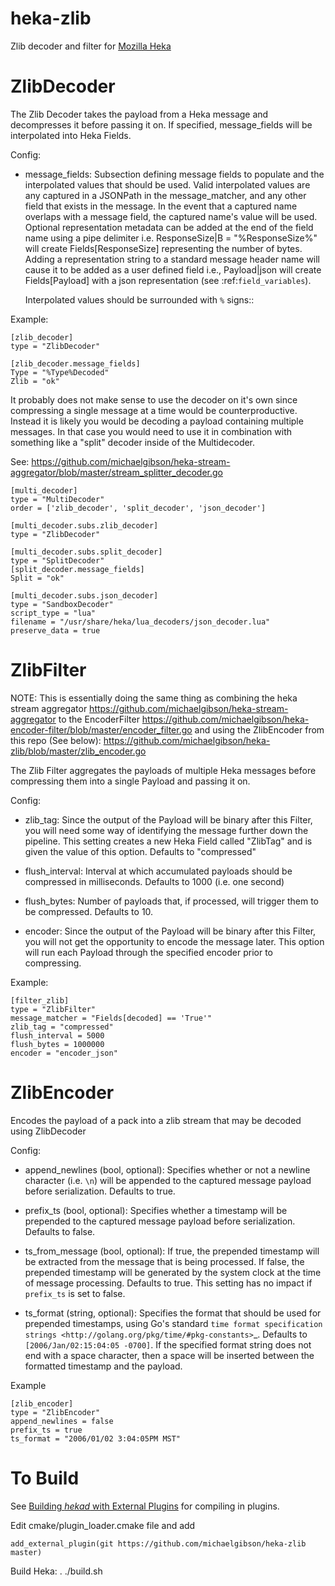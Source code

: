 heka-zlib
=========

Zlib decoder and filter for [Mozilla Heka](http://hekad.readthedocs.org/)

ZlibDecoder
===========

The Zlib Decoder takes the payload from a Heka message and decompresses it before passing it on.
If specified, message_fields will be interpolated into Heka Fields.

Config:

- message_fields:
    Subsection defining message fields to populate and the interpolated values
    that should be used. Valid interpolated values are any captured in a JSONPath
    in the message_matcher, and any other field that exists in the message. In
    the event that a captured name overlaps with a message field, the captured
    name's value will be used. Optional representation metadata can be added at
    the end of the field name using a pipe delimiter i.e. ResponseSize|B  =
    "%ResponseSize%" will create Fields[ResponseSize] representing the number of
    bytes.  Adding a representation string to a standard message header name
    will cause it to be added as a user defined field i.e., Payload|json will
    create Fields[Payload] with a json representation
    (see :ref:`field_variables`).

    Interpolated values should be surrounded with `%` signs::

Example:

	[zlib_decoder]
	type = "ZlibDecoder"

	[zlib_decoder.message_fields]
	Type = "%Type%Decoded"
	Zlib = "ok"

It probably does not make sense to use the decoder on it's own since compressing a single message at a time would be counterproductive.
Instead it is likely you would be decoding a payload containing multiple messages.
In that case you would need to use it in combination with something like a "split" decoder inside of the Multidecoder.

See: https://github.com/michaelgibson/heka-stream-aggregator/blob/master/stream_splitter_decoder.go

	[multi_decoder]
	type = "MultiDecoder"
	order = ['zlib_decoder', 'split_decoder', 'json_decoder']

	[multi_decoder.subs.zlib_decoder]
	type = "ZlibDecoder"

	[multi_decoder.subs.split_decoder]
	type = "SplitDecoder"
	[split_decoder.message_fields]
	Split = "ok"

	[multi_decoder.subs.json_decoder]
	type = "SandboxDecoder"
	script_type = "lua"
	filename = "/usr/share/heka/lua_decoders/json_decoder.lua"
	preserve_data = true


ZlibFilter
==========
NOTE: This is essentially doing the same thing as combining the heka stream aggregator
https://github.com/michaelgibson/heka-stream-aggregator
to the EncoderFilter
https://github.com/michaelgibson/heka-encoder-filter/blob/master/encoder_filter.go
and using the ZlibEncoder from this repo (See below):
https://github.com/michaelgibson/heka-zlib/blob/master/zlib_encoder.go


The Zlib Filter aggregates the payloads of multiple Heka messages before compressing them into a single Payload and passing it on.

Config: 

- zlib_tag:
	Since the output of the Payload will be binary after this Filter, you will need some way of identifying the message further down the pipeline.
	This setting creates a new Heka Field called "ZlibTag" and is given the value of this option. Defaults to "compressed"

- flush_interval: 
	Interval at which accumulated payloads should be compressed in milliseconds.
	Defaults to 1000 (i.e. one second)

- flush_bytes:
	Number of payloads that, if processed, will trigger them to be compressed.
	Defaults to 10.

- encoder:
	Since the output of the Payload will be binary after this Filter, you will not get the opportunity to encode the message later.
	This option will run each Payload through the specified encoder prior to compressing.

Example:

	[filter_zlib]
	type = "ZlibFilter"
	message_matcher = "Fields[decoded] == 'True'"
	zlib_tag = "compressed"
	flush_interval = 5000
	flush_bytes = 1000000
	encoder = "encoder_json"


ZlibEncoder
==========
Encodes the payload of a pack into a zlib stream that may be decoded using ZlibDecoder

Config:

- append_newlines (bool, optional):
	Specifies whether or not a newline character (i.e. `\n`) will be appended
	to the captured message payload before serialization. Defaults to true.

- prefix_ts (bool, optional):
	Specifies whether a timestamp will be prepended to the captured message
	payload before serialization. Defaults to false.

- ts_from_message (bool, optional):
	If true, the prepended timestamp will be extracted from the message that
	is being processed. If false, the prepended timestamp will be generated by
	the system clock at the time of message processing. Defaults to true. This
	setting has no impact if `prefix_ts` is set to false.

- ts_format (string, optional):
	Specifies the format that should be used for prepended timestamps, using
	Go's standard `time format specification strings
	<http://golang.org/pkg/time/#pkg-constants>`_. Defaults to
	`[2006/Jan/02:15:04:05 -0700]`. If the specified format string does not
	end with a space character, then a space will be inserted between the
	formatted timestamp and the payload.

Example

	[zlib_encoder]
	type = "ZlibEncoder"
	append_newlines = false
	prefix_ts = true
	ts_format = "2006/01/02 3:04:05PM MST"


To Build
========

See [Building *hekad* with External Plugins](http://hekad.readthedocs.org/en/latest/installing.html#build-include-externals)
for compiling in plugins.

Edit cmake/plugin_loader.cmake file and add

    add_external_plugin(git https://github.com/michaelgibson/heka-zlib master)

Build Heka:
	. ./build.sh
